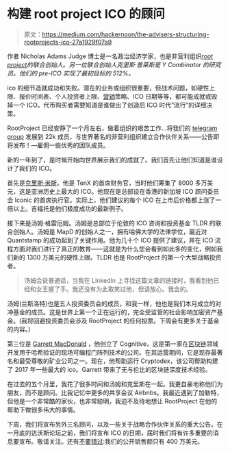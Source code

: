 # 构建 root project ICO 的顾问

> 原文：<https://medium.com/hackernoon/the-advisers-structuring-rootprojects-ico-27a1929f07a9>

作者 Nicholas Adams Judge 博士是一名政治经济学家，也是非营利组织[*root project*](http://rootproject.co)*的联合创始人。另一位联合创始人克里斯·普莱斯是 Y Combinator 的研究员。他们的 pre-ICO 实现了最初目标的 512%。*

ico 的细节造就成功和失败。潜在的业务或组织很重要，但战术问题，如硬性上限、报价时间表、个人投资者上限、[营销](https://hackernoon.com/tagged/marketing)策略、ICO 日期等等，都可能成就或毁掉一个 ICO。代币购买者需要知道是谁做出了创造后 ICO 时代“流行”的详细决策。

RootProject 已经安静了一个月左右，做着组织的艰苦工作…将我们的 [telegram group](https://t.me/Rootproject) 发展到 22k 成员，与世界著名的非营利组织建立合作伙伴关系——公告即将发布！—雇佣一些优秀的团队成员。

新的一年到了，是时候开始向世界展示我们的成就了。我们首先让他们知道是谁设计了我们的 ICO。

首先是[克里斯·米斯](https://www.cryptoninjas.net/2017/12/14/gifto-sells-token-sale-within-one-minute/)。他是 TenX 的首席财务官，当时他们筹集了 8000 多万美元，这是亚洲历史上最大的 ICO。他现在是总部设在香港的新加坡 ICO 顾问委员会 Iconic 的首席执行官。实际上，他们建议的每个 ICO 在上市后价格都上涨了一倍以上。吉福托是他们极度成功的最新例子。

接下来是汤姆·格雷厄姆。汤姆是总部位于伦敦的 ICO 咨询和投资基金 TLDR 的联合创始人。汤姆是 MapD 的创始人之一，拥有哈佛大学的法律学位，最近对 Quantstamp 的成功起到了关键作用。他为几十个 ICO 提供了建议，并在 ICO 流程方面对我们进行了真正的教育——这就是为什么您会看到如此多的变化，例如我们新的 1300 万美元的硬性上限。TLDR 也是 RootProject 的第一个大型战略投资者。

> 汤姆会说普通话，当我在 LinkedIn 上寻找这篇文章的链接时，我看到他已经和女王握了手。我还没有为此取笑过他，但请放心。我会的。

汤姆(兰斯洛特)也是五人投资委员会的成员，和我一样，他也是我们本月成立的对冲基金的成员。这是世界上第一个正在运行的，完全受监管的社会影响加密资产基金。(我将回避投资委员会涉及 RootProject 的任何投票。下周会有更多关于基金的内容。)

第三位是 [Garrett MacDonald](https://www.cryptodex.io/team/) ，他创立了 Cognitive，这是第一家在[区块链](https://hackernoon.com/tagged/blockchain)领域开发用于哈希验证的现场可编程门阵列技术的公司。在其运营期间，它是现存最著名和最受尊敬的矿业公司之一。现在，他帮助运行 Cryptodex，该公司帮助构建了 2017 年一些最大的 ico。Garrett 带来了无与伦比的区块链深度技术经验。

在过去的五个月里，我花了很多时间和汤姆和克里斯在一起。我更自豪地称他们为朋友，而不是顾问。比我记忆中更多的共享会议 Airbnbs。我最近遇到了加勒特，但他是一个非常酷的家伙，也非常聪明，我迫不及待地想让 RootProject 在他的帮助下做很多伟大的事情。

下周，我们将宣布另外三名顾问，以及一些关于战略合作伙伴关系的重大公告。在一月底的达沃斯论坛之前，我们将宣布 ICO 的日期，届时我们将有许多重要的消息要宣布。敬请关注。还有[不要错过](https://www.rootproject.co/the-ico/):我们的公开销售额只有 400 万美元。